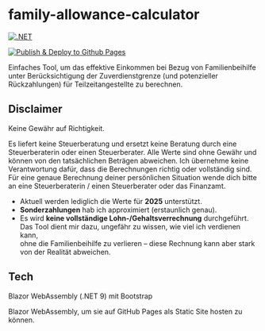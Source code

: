 # family-allowance-calculator

[![.NET](https://github.com/VanDulti/family-allowance-calculator/actions/workflows/dotnet.yml/badge.svg)](https://github.com/VanDulti/family-allowance-calculator/actions/workflows/dotnet.yml)
<!--[![Lint Code Base](https://github.com/VanDulti/family-allowance-calculator/actions/workflows/super-linter.yml/badge.svg)](https://github.com/VanDulti/family-allowance-calculator/actions/workflows/super-linter.yml)-->
[![Publish & Deploy to Github Pages](https://github.com/VanDulti/family-allowance-calculator/actions/workflows/pages.yml/badge.svg)](https://github.com/VanDulti/family-allowance-calculator/actions/workflows/pages.yml)

Einfaches Tool, um das effektive Einkommen bei Bezug von Familienbeihilfe unter Berücksichtigung der Zuverdienstgrenze (und potenzieller Rückzahlungen) für Teilzeitangestellte zu berechnen.

## Disclaimer

Keine Gewähr auf Richtigkeit.

Es liefert keine Steuerberatung und ersetzt keine Beratung durch eine Steuerberaterin oder einen Steuerberater.
Alle Werte sind ohne Gewähr und können von den tatsächlichen Beträgen abweichen.
Ich übernehme keine Verantwortung dafür, dass die Berechnungen richtig oder vollständig sind.
Für eine genaue Berechnung deiner persönlichen Situation wende dich bitte an
eine Steuerberaterin / einen Steuerberater oder das Finanzamt.

- Aktuell werden lediglich die Werte für **2025** unterstützt.
- **Sonderzahlungen** hab ich approximiert (erstaunlich genau).
- Es wird **keine vollständige Lohn-/Gehaltsverrechnung** durchgeführt.  
  Das Tool dient mir dazu, ungefähr zu wissen, wie viel ich verdienen kann,  
  ohne die Familienbeihilfe zu verlieren – diese Rechnung kann aber stark  
  von der Realität abweichen.

## Tech

Blazor WebAssembly (.NET 9) mit Bootstrap

Blazor WebAssembly, um sie auf GitHub Pages als Static Site hosten zu können.
